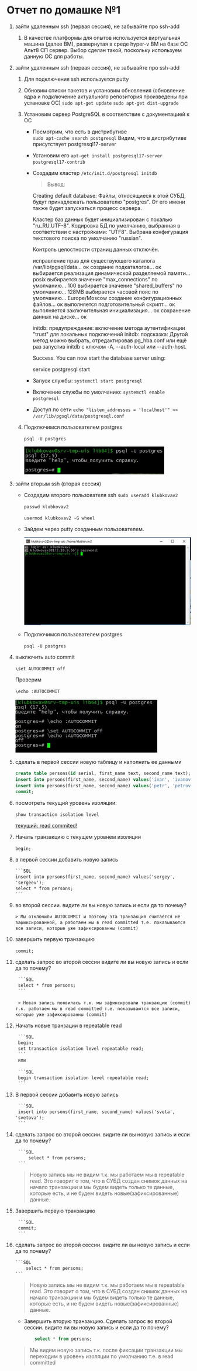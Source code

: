 # Отчет по домашке №1
1. зайти удаленным ssh (первая сессия), не забывайте про ssh-add
    1. В качестве платформы для опытов используется виртуальная машина (далее ВМ), развернутая в среде hyper-v
    ВМ на базе ОС Альт8 СП сервер. Выбор сделан такой, поскольку используем данную ОС для работы.
1. зайти удаленным ssh (первая сессия), не забывайте про ssh-add
    1. Для подключения ssh используется putty 
    1. Обновим списки пакетов и установим обновления (обновление ядра и подключение актуального репозитория произведены при установке ОС)
        ```sudo apt-get update``` 
        ```sudo apt-get dist-upgrade```
    1. Установим сервер PostgreSQL в соответствие с документацией к ОС
        * Посмотрим, что есть в дистрибутиве  
            ```sudo apt-cache search postgresql```
        Видим, что в дистрибутиве присутствует postgresql17-server
        * Установим его
            ```apt-get install postgresql17-server  postgresql17-contrib```
        * Создадим кластер 
            ```/etc/init.d/postgresql initdb```
            > Вывод:
           
            Creating default database:
            Файлы, относящиеся к этой СУБД, будут принадлежать пользователю "postgres".
            От его имени также будет запускаться процесс сервера.

            Кластер баз данных будет инициализирован с локалью "ru_RU.UTF-8".
            Кодировка БД по умолчанию, выбранная в соответствии с настройками: "UTF8".
            Выбрана конфигурация текстового поиска по умолчанию "russian".

            Контроль целостности страниц данных отключён.

            исправление прав для существующего каталога /var/lib/pgsql/data... ок
            создание подкаталогов... ок
            выбирается реализация динамической разделяемой памяти... posix
            выбирается значение "max_connections" по умолчанию... 100
            выбирается значение "shared_buffers" по умолчанию... 128MB
            выбирается часовой пояс по умолчанию... Europe/Moscow
            создание конфигурационных файлов... ок
            выполняется подготовительный скрипт... ок
            выполняется заключительная инициализация... ок
            сохранение данных на диске... ок

            initdb: предупреждение: включение метода аутентификации "trust" для локальных подключений
            initdb: подсказка: Другой метод можно выбрать, отредактировав pg_hba.conf или ещё раз запустив initdb с ключом -A, --auth-local или --auth-host.

            Success. You can now start the database server using:

            service postgresql start
        * Запуск службы:
            `systemctl start postgresql`
        * Включение службы по умолчанию:
            `systemctl enable postgresql`
        * Доступ по сети
            `echo "listen_addresses = 'localhost'" >> /var/lib/pgsql/data/postgresql.conf`
    1. Подключимся пользователем postgres

        `psql -U postgres`
    
        ![Мы в консоли 1](../img/psql_u_postgres.jpg)
1. зайти вторым ssh (вторая сессия)

    * Создадим второго пользователя ssh
        `sudo useradd klubkovav2`

        `passwd klubkovav2`

        `usermod klubkovav2 -G wheel`
    * Зайдем через putty созданным пользователем.

        ![Мы в консоли 2](../img/klubkovav2.jpg)
    
    * Подключимся пользователем postgres

        `psql -U postgres`

1. выключить auto commit
    
    `\set AUTOCOMMIT off`

    Проверим

    `\echo :AUTOCOMMIT`

    ![Отключили autocommit](../img/autocommit_off.jpg)

1. сделать в первой сессии новую таблицу и наполнить ее данными

    ```SQL
    create table persons(id serial, first_name text, second_name text); 
    insert into persons(first_name, second_name) values('ivan', 'ivanov'); 
    insert into persons(first_name, second_name) values('petr', 'petrov'); 
    commit;

    ```
1. посмотреть текущий уровень изоляции: 
    
    `show transaction isolation level`

    [текущий: read commited!](../img/level_isolation.jpg)

1. Начать транзакцию с текущем уровнем изоляции

    `begin;`

1.  в первой сессии добавить новую запись 

        ```SQL
        insert into persons(first_name, second_name) values('sergey', 'sergeev'); 
        select * from persons; 
        ```

1. во второй сессии. видите ли вы новую запись и если да то почему?

       > Мы отключили AUTOCOMMIT и поэтому эта транзакция считается не зафиксированной, а работаем мы в read committed т.е. показываются все записи, которые уже зафиксированны (commit)
    
1. завершить первую транзакцию

    `commit;` 

1. сделать запрос во второй сессии видите ли вы новую запись и если да то почему?
    
        ```SQL
        select * from persons;
        ```

        > Новая запись появилась т.к. мы зафиксировали транзакцию (commit) т.к. работаем мы в read committed т.е. показываются все записи, которые уже зафиксированны (commit)
    
1. Начать новые транзации в repeatable read
    
        ```SQL
        begin;
        set transaction isolation level repeatable read;
        ```
        или

        ```SQL
        begin transaction isolation level repeatable read;
        ```
1. В первой сессии добавить новую запись 
    
        ```SQL
        insert into persons(first_name, second_name) values('sveta', 'svetova'); 
        ```  
    
1. сделать запрос во второй сессии. видите ли вы новую запись и если да то почему?

        ```SQL
            select * from persons;
        ```
    > Новую запись мы не видим т.к. мы работаем мы в repeatable read. Это говорит о том, что в СУБД создан снимок данных на начало транзакции и мы будем видеть только те данные, которые есть, и не будем видеть новые(зафиксированные) данные.
    
1. Завершить первую транзакцию

        ```SQL
        commit;
        ``` 
    
1.  сделать запрос во второй сессии. видите ли вы новую запись и если да то почему?

        ```SQL
            select * from persons;
        ```

    > Новую запись мы не видим т.к. мы работаем мы в repeatable read. Это говорит о том, что в СУБД создан снимок данных на начало транзакции и мы будем видеть только те данные, которые есть, и не будем видеть новые(зафиксированные) данные.

    * Завершить вторую транзакцию. Cделать запрос во второй сессии. видите ли вы новую запись и если да то почему?

        ```SQL
            select * from persons;
        ```
    > Мы видим новую запись т.к. после фиксации транзакции мы переходим в уровень изоляции по умолчанию т.е. в read committed






